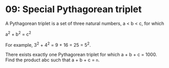 # 09: Special Pythagorean triplet

A Pythagorean triplet is a set of three natural numbers, a < b < c, for which

a<sup>2</sup> + b<sup>2</sup> = c<sup>2</sup>

For example, 3<sup>2</sup> + 4<sup>2</sup> = 9 + 16 = 25 = 5<sup>2</sup>.

There exists exactly one Pythagorean triplet for which a + b + c = 1000. Find the product abc such that a + b + c = `n`.

